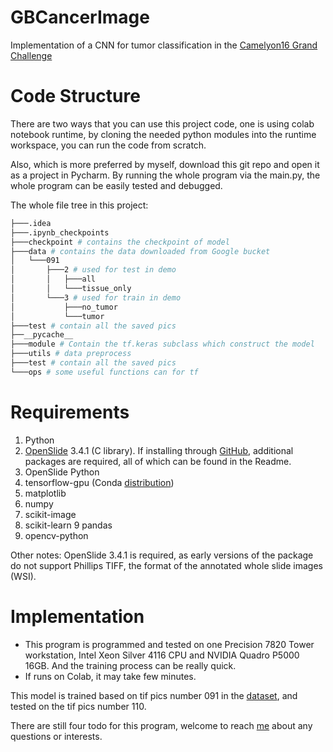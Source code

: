 
# GBCancerImage
Implementation of a CNN for tumor classification in the [Camelyon16 Grand Challenge](https://camelyon17.grand-challenge.org/)


# Code Structure

There are two ways that you can use this project code, one is using colab notebook runtime, by cloning the needed python modules into the runtime workspace, you can run the code from scratch.

Also, which is more preferred by myself, download this git repo and open it as a project in Pycharm. By running the whole program via the main.py, the whole program can be easily tested and debugged.

The whole file tree in this project:
```bash
├───.idea 
├───.ipynb_checkpoints
├───checkpoint # contains the checkpoint of model
├───data # contains the data downloaded from Google bucket
│   └───091
│       ├───2 # used for test in demo
│       │   ├───all
│       │   └───tissue_only
│       └───3 # used for train in demo
│           ├───no_tumor
│           └───tumor
├───test # contain all the saved pics
├──__pycache__
├───module # Contain the tf.keras subclass which construct the model
├───utils # data preprocess
├───test # contain all the saved pics
└───ops # some useful functions can for tf

```

# Requirements
1. Python
2. [OpenSlide](https://openslide.org/download/) 3.4.1 (C library). If installing through [GitHub](https://github.com/openslide/openslide), additional packages are required, all of which can be found in the Readme.   
3. OpenSlide Python
4. tensorflow-gpu (Conda [distribution](https://anaconda.org/anaconda/tensorflow-gpu))
5. matplotlib
6. numpy
7. scikit-image
8. scikit-learn
9 pandas
10. opencv-python

Other notes: 
OpenSlide 3.4.1  is required, as early versions of the package do not support Phillips TIFF, the format of the annotated whole slide images (WSI).  

# Implementation
- This program is programmed and tested on one Precision 7820 Tower workstation, Intel Xeon Silver 4116 CPU and NVIDIA Quadro P5000 16GB. And the training process can be really quick.
- If runs on Colab, it may take few minutes.

This model is trained based on tif pics number 091 in the [dataset](https://camelyon17.grand-challenge.org/), and tested on the tif pics number 110.

There are still four todo for this program, welcome to reach [me](ming.li2@columbia.edu) about any questions or interests.
